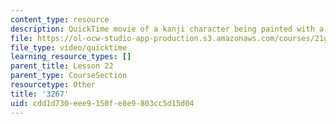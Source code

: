 ```yaml
---
content_type: resource
description: QuickTime movie of a kanji character being painted with a brush.
file: https://ol-ocw-studio-app-production.s3.amazonaws.com/courses/21g-504-japanese-iv-spring-2009/cdd1d730eee9150fe8e9803cc5d15d04_3267.mov
file_type: video/quicktime
learning_resource_types: []
parent_title: Lesson 22
parent_type: CourseSection
resourcetype: Other
title: '3267'
uid: cdd1d730-eee9-150f-e8e9-803cc5d15d04
---
```

